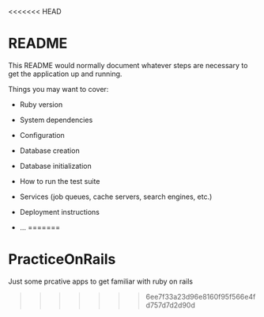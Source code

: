 <<<<<<< HEAD
# README

This README would normally document whatever steps are necessary to get the
application up and running.

Things you may want to cover:

* Ruby version

* System dependencies

* Configuration

* Database creation

* Database initialization

* How to run the test suite

* Services (job queues, cache servers, search engines, etc.)

* Deployment instructions

* ...
=======
# PracticeOnRails
Just some prcative apps to get familiar with ruby on rails
>>>>>>> 6ee7f33a23d96e8160f95f566e4fd757d7d2d90d
